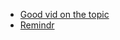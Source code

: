 - [Good vid on the topic](https://www.youtube.com/watch?v=e0bF1LlclEs)
- [Remindr](https://dev.azure.com/remindr/Remindr/)